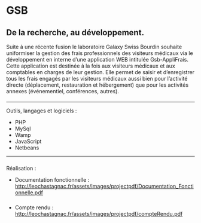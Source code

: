 # GSB
## De la recherche, au développement.

Suite à une récente fusion le laboratoire Galaxy Swiss Bourdin souhaite uniformiser la gestion des frais professionnels des visiteurs médicaux via le développement en interne d’une application WEB intitulée Gsb-AppliFrais. Cette application est destinée à la fois aux visiteurs médicaux et aux comptables en charges de leur gestion. Elle permet de saisir et d’enregistrer tous les frais engagés par les visiteurs médicaux aussi bien pour l’activité directe (déplacement, restauration et hébergement) que pour les activités annexes (événementiel, conférences, autres).
####

-----------------

Outils, langages et logiciels :

* PHP
* MySql
* Wamp
* JavaScript
* Netbeans

-----------------
#####
Réalisation :
* Documentation fonctionnelle : 
http://leochastagnac.fr/assets/images/projectpdf/Documentation_Fonctionnelle.pdf
#####
* Compte rendu : 
http://leochastagnac.fr/assets/images/projectpdf/compteRendu.pdf
  
